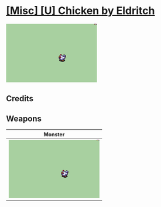 # [\[Misc\] \[U\] Chicken by Eldritch](./)
 

<img src="./8.%20Monster/Monster_000.png" alt="[Misc] [U] Chicken by Eldritch standing" />

## Credits



## Weapons
 

|Monster |
|  :---: |
| <img alt="Monster animation" src="./8.%20Monster/Monster.gif" /> |
